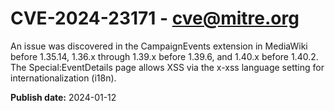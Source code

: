 # CVE-2024-23171 - cve@mitre.org

An issue was discovered in the CampaignEvents extension in MediaWiki before 1.35.14, 1.36.x through 1.39.x before 1.39.6, and 1.40.x before 1.40.2. The Special:EventDetails page allows XSS via the x-xss language setting for internationalization (i18n).

**Publish date:** 2024-01-12
